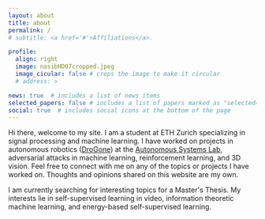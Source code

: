 ```yaml
---
layout: about
title: about
permalink: /
# subtitle: <a href='#'>Affiliations</a>.

profile:
  align: right
  image: nasibHD07cropped.jpeg
  image_cicular: false # crops the image to make it circular
  # address: >

news: true  # includes a list of news items
selected_papers: false # includes a list of papers marked as "selected={true}"
social: true  # includes social icons at the bottom of the page
---
```


Hi there, welcome to my site. I am a student at ETH Zurich specializing in signal processing and machine learning. I have worked on projects in autonomous robotics ([DroGone](http://drogone.com)) at the [Autonomous Systems Lab](https://asl.ethz.ch/), adversarial attacks in machine learning, reinforcement learning, and 3D vision. Feel free to connect with me on any of the topics or projects I have worked on. Thoughts and opinions shared on this website are my own.

I am currently searching for interesting topics for a Master's Thesis. My interests lie in self-supervised learning in video, information theoretic machine learning, and energy-based self-supervised learning. 
